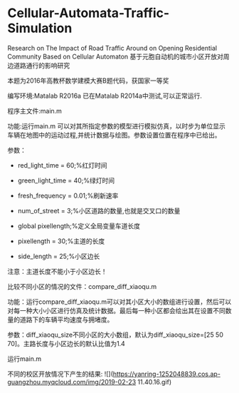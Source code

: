 # Cellular-Automata-Traffic-Simulation
Research on The Impact of Road Traffic Around on Opening Residential Community Based on Cellular Automaton
基于元胞自动机的城市小区开放对周边道路通行的影响研究

本题为2016年高教杯数学建模大赛B题代码，获国家一等奖

编写环境:Matalab R2016a
已在Matalab R2014a中测试,可以正常运行.

程序主文件:main.m

功能:运行main.m 可以对其所指定参数的模型进行模拟仿真，以时步为单位显示车辆在地图中的运动过程,并统计数据与绘图。参数设置位置在程序中已给出。

参数：

* red_light_time = 60;%红灯时间

* green_light_time = 40;%绿灯时间

* fresh_frequency = 0.01;%刷新速率

* num_of_street = 3;%小区道路的数量,也就是交叉口的数量

* global pixellength;%定义全局变量车道长度

* pixellength = 30;%主道的长度

* side_length = 25;%小区边长

注意：主道长度不能小于小区边长！


比较不同小区的情况的文件：compare_diff_xiaoqu.m

功能：运行compare_diff_xiaoqu.m可以对其小区大小的数组进行设置，然后可以对每一种大小小区进行仿真及统计数据。最后每一种小区都会绘出其在设置不同数量的道路下的车辆平均速度与拥堵度。

参数：diff_xiaoqu_size不同小区的大小数组，默认为diff_xiaoqu_size=[25 50 70]。主路长度与小区边长的默认比值为1.4

运行main.m

不同的校区开放情况下产生的结果:
![](https://yanring-1252048839.cos.ap-guangzhou.myqcloud.com/img/2019-02-23 11.40.16.gif)

